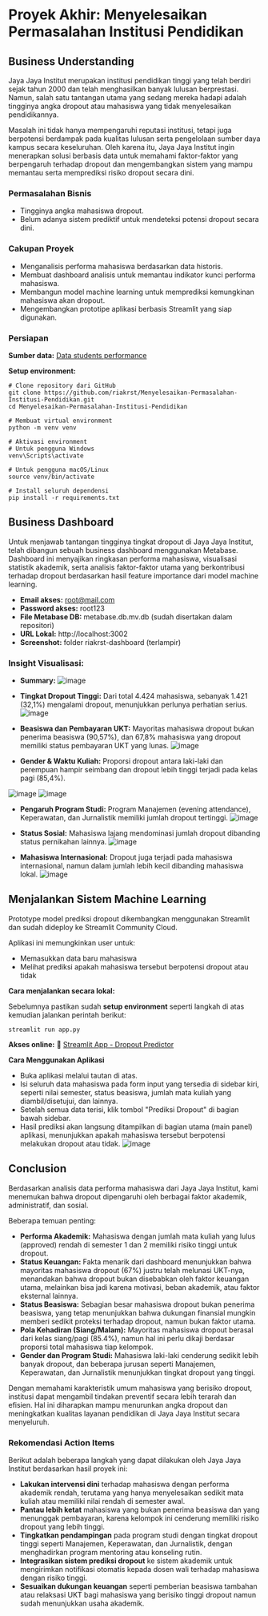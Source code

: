 # Proyek Akhir: Menyelesaikan Permasalahan Institusi Pendidikan

## Business Understanding
Jaya Jaya Institut merupakan institusi pendidikan tinggi yang telah berdiri sejak tahun 2000 dan telah menghasilkan banyak lulusan berprestasi. Namun, salah satu tantangan utama yang sedang mereka hadapi adalah tingginya angka dropout atau mahasiswa yang tidak menyelesaikan pendidikannya.

Masalah ini tidak hanya mempengaruhi reputasi institusi, tetapi juga berpotensi berdampak pada kualitas lulusan serta pengelolaan sumber daya kampus secara keseluruhan. Oleh karena itu, Jaya Jaya Institut ingin menerapkan solusi berbasis data untuk memahami faktor-faktor yang berpengaruh terhadap dropout dan mengembangkan sistem yang mampu memantau serta memprediksi risiko dropout secara dini.

### Permasalahan Bisnis
- Tingginya angka mahasiswa dropout.
- Belum adanya sistem prediktif untuk mendeteksi potensi dropout secara dini.
  
### Cakupan Proyek
- Menganalisis performa mahasiswa berdasarkan data historis.
- Membuat dashboard analisis untuk memantau indikator kunci performa mahasiswa.
- Membangun model machine learning untuk memprediksi kemungkinan mahasiswa akan dropout.
- Mengembangkan prototipe aplikasi berbasis Streamlit yang siap digunakan.

### Persiapan

**Sumber data:** [Data students performance](https://github.com/dicodingacademy/dicoding_dataset/blob/main/students_performance/data.csv)

**Setup environment:**
```
# Clone repository dari GitHub
git clone https://github.com/riakrst/Menyelesaikan-Permasalahan-Institusi-Pendidikan.git
cd Menyelesaikan-Permasalahan-Institusi-Pendidikan

# Membuat virtual environment
python -m venv venv

# Aktivasi environment
# Untuk pengguna Windows
venv\Scripts\activate

# Untuk pengguna macOS/Linux
source venv/bin/activate

# Install seluruh dependensi
pip install -r requirements.txt
```

## Business Dashboard
Untuk menjawab tantangan tingginya tingkat dropout di Jaya Jaya Institut, telah dibangun sebuah business dashboard menggunakan Metabase. Dashboard ini menyajikan ringkasan performa mahasiswa, visualisasi statistik akademik, serta analisis faktor-faktor utama yang berkontribusi terhadap dropout berdasarkan hasil feature importance dari model machine learning.
- **Email akses:** root@mail.com
- **Password akses:** root123
- **File Metabase DB:** metabase.db.mv.db (sudah disertakan dalam repositori)
- **URL Lokal:** http://localhost:3002
- **Screenshot:** folder riakrst-dashboard (terlampir)

### Insight Visualisasi:
- **Summary:**
![image](https://github.com/user-attachments/assets/3aa17c2c-dd97-46cc-846d-a46b90790878)

- **Tingkat Dropout Tinggi:** Dari total 4.424 mahasiswa, sebanyak 1.421 (32,1%) mengalami dropout, menunjukkan perlunya perhatian serius.
![image](https://github.com/user-attachments/assets/19d5e5f4-5738-4590-899a-f7a0aca3f565)

- **Beasiswa dan Pembayaran UKT:** Mayoritas mahasiswa dropout bukan penerima beasiswa (90,57%), dan 67,8% mahasiswa yang dropout memiliki status pembayaran UKT yang lunas.
![image](https://github.com/user-attachments/assets/f830de92-b57d-4076-aef4-1286ed6bf180)

- **Gender & Waktu Kuliah:** Proporsi dropout antara laki-laki dan perempuan hampir seimbang dan dropout lebih tinggi terjadi pada kelas pagi (85,4%).
  
![image](https://github.com/user-attachments/assets/6e6d314f-3cdb-4f18-845c-9fc82d9c1229)
![image](https://github.com/user-attachments/assets/6a6e2590-a592-4e66-914b-75f099794d0f)

- **Pengaruh Program Studi:** Program Manajemen (evening attendance), Keperawatan, dan Jurnalistik memiliki jumlah dropout tertinggi.
![image](https://github.com/user-attachments/assets/ea5d5081-377f-4e55-b809-aa843a17bbc5)

- **Status Sosial:** Mahasiswa lajang mendominasi jumlah dropout dibanding status pernikahan lainnya.
![image](https://github.com/user-attachments/assets/0d30ab5c-49b4-4cc9-92f3-677940d2b28b)

- **Mahasiswa Internasional:** Dropout juga terjadi pada mahasiswa internasional, namun dalam jumlah lebih kecil dibanding mahasiswa lokal.
![image](https://github.com/user-attachments/assets/cd953e3c-034b-47c1-ae8b-514b82262e18)

## Menjalankan Sistem Machine Learning
Prototype model prediksi dropout dikembangkan menggunakan Streamlit dan sudah dideploy ke Streamlit Community Cloud.

Aplikasi ini memungkinkan user untuk:
- Memasukkan data baru mahasiswa
- Melihat prediksi apakah mahasiswa tersebut berpotensi dropout atau tidak

**Cara menjalankan secara lokal:**

Sebelumnya pastikan sudah **setup environment** seperti langkah di atas kemudian jalankan perintah berikut:
```
streamlit run app.py
```

**Akses online:**
🔗 [Streamlit App - Dropout Predictor](https://dropout-prediction-jaya-jaya-institut.streamlit.app/)

**Cara Menggunakan Aplikasi**
- Buka aplikasi melalui tautan di atas.
- Isi seluruh data mahasiswa pada form input yang tersedia di sidebar kiri, seperti nilai semester, status beasiswa, jumlah mata kuliah yang diambil/disetujui, dan lainnya.
- Setelah semua data terisi, klik tombol "Prediksi Dropout" di bagian bawah sidebar.
- Hasil prediksi akan langsung ditampilkan di bagian utama (main panel) aplikasi, menunjukkan apakah mahasiswa tersebut berpotensi melakukan dropout atau tidak.
![image](https://github.com/user-attachments/assets/8cdc3711-7de3-4bbe-8159-4fc4ccc8a1ab)


## Conclusion
Berdasarkan analisis data performa mahasiswa dari Jaya Jaya Institut, kami menemukan bahwa dropout dipengaruhi oleh berbagai faktor akademik, administratif, dan sosial.

Beberapa temuan penting:
- **Performa Akademik:** Mahasiswa dengan jumlah mata kuliah yang lulus (approved) rendah di semester 1 dan 2 memiliki risiko tinggi untuk dropout. 
- **Status Keuangan:** Fakta menarik dari dashboard menunjukkan bahwa mayoritas mahasiswa dropout (67%) justru telah melunasi UKT-nya, menandakan bahwa dropout bukan disebabkan oleh faktor keuangan utama, melainkan bisa jadi karena motivasi, beban akademik, atau faktor eksternal lainnya.
- **Status Beasiswa:** Sebagian besar mahasiswa dropout bukan penerima beasiswa, yang tetap menunjukkan bahwa dukungan finansial mungkin memberi sedikit proteksi terhadap dropout, namun bukan faktor utama.
- **Pola Kehadiran (Siang/Malam):** Mayoritas mahasiswa dropout berasal dari kelas siang/pagi (85.4%), namun hal ini perlu dikaji berdasar proporsi total mahasiswa tiap kelompok.
- **Gender dan Program Studi:** Mahasiswa laki-laki cenderung sedikit lebih banyak dropout, dan beberapa jurusan seperti Manajemen, Keperawatan, dan Jurnalistik menunjukkan tingkat dropout yang tinggi.

Dengan memahami karakteristik umum mahasiswa yang berisiko dropout, institusi dapat mengambil tindakan preventif secara lebih terarah dan efisien. Hal ini diharapkan mampu menurunkan angka dropout dan meningkatkan kualitas layanan pendidikan di Jaya Jaya Institut secara menyeluruh.

### Rekomendasi Action Items

Berikut adalah beberapa langkah yang dapat dilakukan oleh Jaya Jaya Institut berdasarkan hasil proyek ini:
- **Lakukan intervensi dini** terhadap mahasiswa dengan performa akademik rendah, terutama yang hanya menyelesaikan sedikit mata kuliah atau memiliki nilai rendah di semester awal.
- **Pantau lebih ketat** mahasiswa yang bukan penerima beasiswa dan yang menunggak pembayaran, karena kelompok ini cenderung memiliki risiko dropout yang lebih tinggi.
- **Tingkatkan pendampingan** pada program studi dengan tingkat dropout tinggi seperti Manajemen, Keperawatan, dan Jurnalistik, dengan menghadirkan program mentoring atau konseling rutin.
- **Integrasikan sistem prediksi dropout** ke sistem akademik untuk mengirimkan notifikasi otomatis kepada dosen wali terhadap mahasiswa dengan risiko tinggi.
- **Sesuaikan dukungan keuangan** seperti pemberian beasiswa tambahan atau relaksasi UKT bagi mahasiswa yang berisiko tinggi dropout namun sudah menunjukkan usaha akademik.


